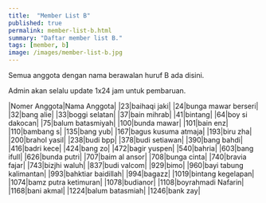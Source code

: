 ```yaml
---
title:  "Member List B"
published: true
permalink: member-list-b.html
summary: "Daftar member list B."
tags: [member, b]
image: /images/member-list-b.jpg
---
```


Semua anggota dengan nama berawalan huruf B ada disini.

Admin akan selalu update 1x24 jam untuk pembaruan.

|Nomer Anggota|Nama Anggota|
|23|baihaqi jaki|
|24|bunga mawar berseri|
|32|bang alie|
|33|boggi selatan|
|37|bain mihrab|
|41|bintang|
|64|boy si dakocan|
|75|balum batasmiyah|
|100|bunda mawar|
|101|bain enz|
|110|bambang s|
|135|bang yub|
|167|bagus kusuma atmaja|
|193|biru zha|
|200|brahol yasil|
|238|budi bpp|
|378|budi setiawan|
|390|bang bahdi|
|416|badri kece|
|424|bang zo|
|472|bagir yuspen|
|540|bahria|
|603|bang ifull|
|626|bunda putri|
|707|baim al ansor|
|708|bunga cinta|
|740|bravia fajar|
|743|bizjhi waluh|
|837|budi valcom|
|929|bimo|
|960|bayi tabung kalimantan|
|993|bahktiar baidillah|
|994|bagazz|
|1019|bintang kegelapan|
|1074|bamz putra ketimuran|
|1078|budianor|
|1108|boyrahmadi Nafarin|
|1168|bani akmal|
|1224|balum batasmiah|
|1246|bank zay|
